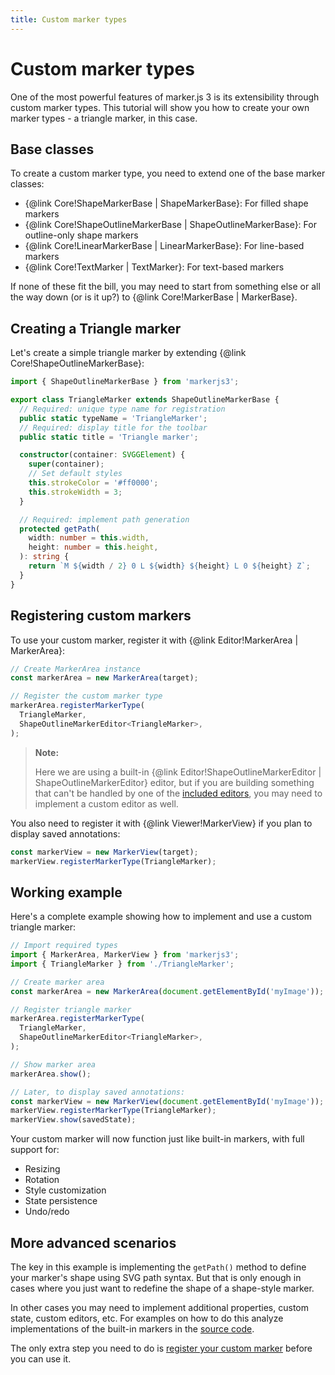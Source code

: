 ```yaml
---
title: Custom marker types
---
```


# Custom marker types

One of the most powerful features of marker.js 3 is its extensibility through custom marker types. This tutorial will show you how to create your own marker types - a triangle marker, in this case.

## Base classes

To create a custom marker type, you need to extend one of the base marker classes:

- {@link Core!ShapeMarkerBase | ShapeMarkerBase}: For filled shape markers
- {@link Core!ShapeOutlineMarkerBase | ShapeOutlineMarkerBase}: For outline-only shape markers
- {@link Core!LinearMarkerBase | LinearMarkerBase}: For line-based markers
- {@link Core!TextMarker | TextMarker}: For text-based markers

If none of these fit the bill, you may need to start from something else or all the way down (or is it up?) to {@link Core!MarkerBase | MarkerBase}.

## Creating a Triangle marker

Let's create a simple triangle marker by extending {@link Core!ShapeOutlineMarkerBase}:

```ts
import { ShapeOutlineMarkerBase } from 'markerjs3';

export class TriangleMarker extends ShapeOutlineMarkerBase {
  // Required: unique type name for registration
  public static typeName = 'TriangleMarker';
  // Required: display title for the toolbar
  public static title = 'Triangle marker';

  constructor(container: SVGGElement) {
    super(container);
    // Set default styles
    this.strokeColor = '#ff0000';
    this.strokeWidth = 3;
  }

  // Required: implement path generation
  protected getPath(
    width: number = this.width,
    height: number = this.height,
  ): string {
    return `M ${width / 2} 0 L ${width} ${height} L 0 ${height} Z`;
  }
}
```

## Registering custom markers

To use your custom marker, register it with {@link Editor!MarkerArea | MarkerArea}:

```ts
// Create MarkerArea instance
const markerArea = new MarkerArea(target);

// Register the custom marker type
markerArea.registerMarkerType(
  TriangleMarker,
  ShapeOutlineMarkerEditor<TriangleMarker>,
);
```

> **Note:**
>
> Here we are using a built-in {@link Editor!ShapeOutlineMarkerEditor | ShapeOutlineMarkerEditor} editor, but if you are building something that can't be handled by one of the [included editors](./../concepts/editors.md), you may need to implement a custom editor as well.

You also need to register it with {@link Viewer!MarkerView} if you plan to display saved annotations:

```ts
const markerView = new MarkerView(target);
markerView.registerMarkerType(TriangleMarker);
```

## Working example

Here's a complete example showing how to implement and use a custom triangle marker:

```ts
// Import required types
import { MarkerArea, MarkerView } from 'markerjs3';
import { TriangleMarker } from './TriangleMarker';

// Create marker area
const markerArea = new MarkerArea(document.getElementById('myImage'));

// Register triangle marker
markerArea.registerMarkerType(
  TriangleMarker,
  ShapeOutlineMarkerEditor<TriangleMarker>,
);

// Show marker area
markerArea.show();

// Later, to display saved annotations:
const markerView = new MarkerView(document.getElementById('myImage'));
markerView.registerMarkerType(TriangleMarker);
markerView.show(savedState);
```

Your custom marker will now function just like built-in markers, with full support for:

- Resizing
- Rotation
- Style customization
- State persistence
- Undo/redo

## More advanced scenarios

The key in this example is implementing the `getPath()` method to define your marker's shape using SVG path syntax. But that is only enough in cases where you just want to redefine the shape of a shape-style marker.

In other cases you may need to implement additional properties, custom state, custom editors, etc. For examples on how to do this analyze implementations of the built-in markers in the [source code](https://github.com/ailon/markerjs3).

The only extra step you need to do is [register your custom marker](#registering-custom-markers) before you can use it.
